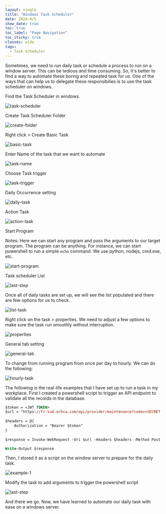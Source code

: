 ```yaml
---
layout: single
title: "Windows Task Scheduler"
date: 2024-9/5
show_date: true
toc: true
toc_label: "Page Navigation"
toc_sticky: true
classes: wide
tags:
  - Task Scheduler
---
```


Sometimes, we need to run daily task or schedule a process to run on a window server. This can be tedious and time consuming. So, it's better to find a way to automate these boring and repeated task for us. One of the ways that can help us to delegate these responsibilies is to use the task scheduler on windows.

Find the Task Scheduler in windows.

![task-scheduler](/assets/images/task-scheduler.png)

Create Task Scheduler Folder

![create-folder](/assets/images/create-new-folder-task-scheduler.png)

Right click > Create Basic Task

![basic-task](/assets/images/create-basic-task-9-5.png)

Enter Name of the task that we want to automate

![task-name](/assets/images/name-test.png)

Choose Task trigger

![task-trigger](/assets/images/task-trigger.png)

Daily Occurrence setting

![daily-task](/assets/images/daily-occurence.png)

Action Task

![action-task](/assets/images/action-task.png)

Start Program

Notes: Here we can start any program and pass the arguments to our target program. The program can be anything. For instance, we can start powershell to run a simple `echo` command. We use python, nodejs, cmd.exe, etc.

![start-program](/assets/images/start-program-args.png)

Task scheduler List

![last-step](/assets/images/finish-creating-task-scheduler.png)

Once all of daily tasks are set up, we will see the list populated and there are few options for us to check. 

![list-task](/assets/images/list-task.png)

Right click on the task > properties. We need to adjust a few options to make sure the task run smoothly without interruption.

![properties](/assets/images/properties-task.png)

General tab setting

![general-tab](/assets/images/general-tab.png)

To change from running program from once per day to hourly. We can do the following:

![hourly-task](/assets/images/run-task-hourly.png)

The following is the real-life examples that I have set up to run a task in my workplace. First I created a powershell script to trigger an API endpoint to validate all the records in the database.

```ps
$token = <JWT TOKEN>
$url = "https://fr-sud.ochca.com/api/provider/maintenance?code=<SECRET CODE>"
 
$headers = @{
    Authorization = "Bearer $token"
}
 
$response = Invoke-WebRequest -Uri $url -Headers $headers -Method Post -Body ''

Write-Output $response
```

Then, I stored it as a script on the window server to prepare for the daily task.

![example-1](/assets/images/example-1.png)

Modify the task to add arguments to trigger the powershell script

![last-step](/assets/images/last-step.png)

And there we go. Now, we have learned to automate our daily task with ease on a windows server.